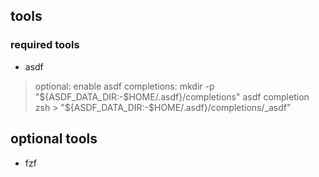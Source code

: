 ## tools

### required tools
- asdf

> optional: enable asdf completions:
mkdir -p "${ASDF_DATA_DIR:-$HOME/.asdf}/completions"
asdf completion zsh > "${ASDF_DATA_DIR:-$HOME/.asdf}/completions/_asdf"

## optional tools
- fzf
